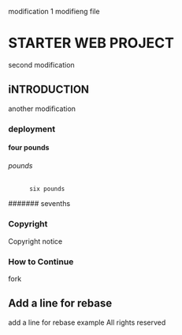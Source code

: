 modification 1
modifieng file

# STARTER WEB PROJECT
second modification

## iNTRODUCTION
another modification

### deployment


#### four pounds

###### pounds


######   
          six pounds
		  
#######
		  sevenths
		  
### Copyright
Copyright notice

### How to Continue
fork 

## Add a line for rebase
add a line  for rebase example All rights reserved